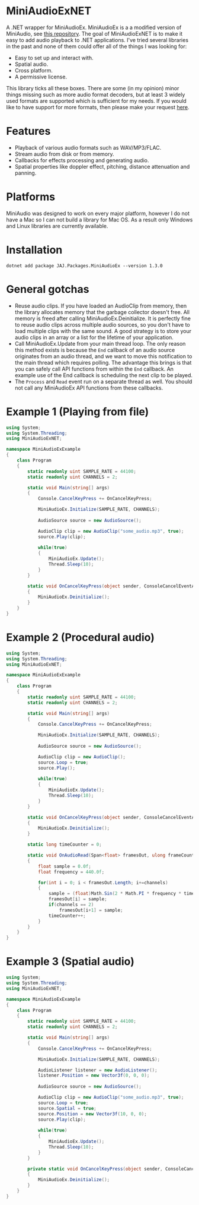 # MiniAudioExNET
A .NET wrapper for MiniAudioEx. MiniAudioEx is a a modified version of MiniAudio, see [this repository](https://github.com/japajoe/miniaudioex). The goal of MiniAudioExNET is to make it easy to add audio playback to .NET applications. I've tried several libraries in the past and none of them could offer all of the things I was looking for:

- Easy to set up and interact with.
- Spatial audio.
- Cross platform.
- A permissive license.

This library ticks all these boxes. There are some (in my opinion) minor things missing such as more audio format decoders, but at least 3 widely used formats are supported which is sufficient for my needs. If you would like to have support for more formats, then please make your request [here](https://github.com/mackron/miniaudio).

# Features
- Playback of various audio formats such as WAV/MP3/FLAC.
- Stream audio from disk or from memory.
- Callbacks for effects processing and generating audio.
- Spatial properties like doppler effect, pitching, distance attenuation and panning.

# Platforms
MiniAudio was designed to work on every major platform, however I do not have a Mac so I can not build a library for Mac OS. As a result only Windows and Linux libraries are currently available.

# Installation
```
dotnet add package JAJ.Packages.MiniAudioEx --version 1.3.0
```

# General gotchas
- Reuse audio clips. If you have loaded an AudioClip from memory, then the library allocates memory that the garbage collector doesn't free. All memory is freed after calling MiniAudioEx.Deinitialize. It is perfectly fine to reuse audio clips across multiple audio sources, so you don't have to load multiple clips with the same sound. A good strategy is to store your audio clips in an array or a list for the lifetime of your application.
- Call MiniAudioEx.Update from your main thread loop. The only reason this method exists is because the `End` callback of an audio source originates from an audio thread, and we want to move this notification to the main thread which requires polling. The advantage this brings is that you can safely call API functions from within the `End` callback. An example use of the End callback is scheduling the next clip to be played.
- The `Process` and `Read` event run on a separate thread as well. You should not call any MiniAudioEx API functions from these callbacks.

# Example 1 (Playing from file)
```cs
using System;
using System.Threading;
using MiniAudioExNET;

namespace MiniAudioExExample
{
    class Program
    {
        static readonly uint SAMPLE_RATE = 44100;
        static readonly uint CHANNELS = 2;

        static void Main(string[] args)
        {
            Console.CancelKeyPress += OnCancelKeyPress;

            MiniAudioEx.Initialize(SAMPLE_RATE, CHANNELS);
            
            AudioSource source = new AudioSource();

            AudioClip clip = new AudioClip("some_audio.mp3", true);
            source.Play(clip);
            
            while(true)
            {
                MiniAudioEx.Update();
                Thread.Sleep(10);
            }
        }

        static void OnCancelKeyPress(object sender, ConsoleCancelEventArgs e)
        {
            MiniAudioEx.Deinitialize();
        }
    }
}
```
# Example 2 (Procedural audio)
```cs
using System;
using System.Threading;
using MiniAudioExNET;

namespace MiniAudioExExample
{
    class Program
    {
        static readonly uint SAMPLE_RATE = 44100;
        static readonly uint CHANNELS = 2;

        static void Main(string[] args)
        {
            Console.CancelKeyPress += OnCancelKeyPress;

            MiniAudioEx.Initialize(SAMPLE_RATE, CHANNELS);
            
            AudioSource source = new AudioSource();

            AudioClip clip = new AudioClip();
            source.Loop = true;
            source.Play();
            
            while(true)
            {
                MiniAudioEx.Update();
                Thread.Sleep(10);
            }
        }

        static void OnCancelKeyPress(object sender, ConsoleCancelEventArgs e)
        {
            MiniAudioEx.Deinitialize();
        }

        static long timeCounter = 0;

        static void OnAudioRead(Span<float> framesOut, ulong frameCount, int channels)
        {
            float sample = 0.0f;
            float frequency = 440.0f;

            for(int i = 0; i < framesOut.Length; i+=channels)
            {
                sample = (float)Math.Sin(2 * Math.PI * frequency * timeCounter / SAMPLE_RATE);
                framesOut[i] = sample;
                if(channels == 2)
                    framesOut[i+1] = sample;
                timeCounter++;
            }
        }
    }
}
```
# Example 3 (Spatial audio)
```cs
using System;
using System.Threading;
using MiniAudioExNET;

namespace MiniAudioExExample
{
    class Program
    {
        static readonly uint SAMPLE_RATE = 44100;
        static readonly uint CHANNELS = 2;

        static void Main(string[] args)
        {
            Console.CancelKeyPress += OnCancelKeyPress;

            MiniAudioEx.Initialize(SAMPLE_RATE, CHANNELS);

            AudioListener listener = new AudioListener();
            listener.Position = new Vector3f(0, 0, 0);
            
            AudioSource source = new AudioSource();

            AudioClip clip = new AudioClip("some_audio.mp3", true);
            source.Loop = true;
            source.Spatial = true;
            source.Position = new Vector3f(10, 0, 0);
            source.Play(clip);
            
            while(true)
            {
                MiniAudioEx.Update();
                Thread.Sleep(10);
            }
        }

        private static void OnCancelKeyPress(object sender, ConsoleCancelEventArgs e)
        {
            MiniAudioEx.Deinitialize();
        }
    }
}
```